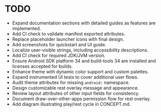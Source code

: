 # TODO

- Expand documentation sections with detailed guides as features are implemented.
- Add CI check to validate manifest exported attributes.
- Replace placeholder launcher icons with final design.
- Add screenshots for quickstart and UI guide.
- Localize user-visible strings, including accessibility descriptions.
- Add CI check for required JDK/JVM version.
- Ensure Android SDK platform 34 and build-tools 34 are installed and licenses accepted for builds.
- Enhance theme with dynamic color support and custom palettes.
- Expand instrumented UI tests to cover additional user flows.
- Audit theme attributes for missing `android:` namespace.
- Design customizable rest overlay message and appearance.
- Review layout attributes of other input fields for consistency.
- Document draw-over-other-apps permission flow for rest overlay.
- Add diagram illustrating play/rest cycle in CONCEPT.md.
